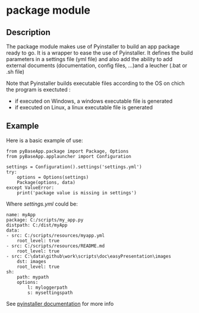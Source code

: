 # package module

## Description
The package module makes use of Pyinstaller to build an app package ready to go.
It is a wrapper to ease the use of Pyinstaller.
It defines the build parameters in a settings file (yml file) and also add the ability to add external documents (documentation, config files, ...)and a leucher (.bat or .sh file)

Note that Pyinstaller builds executable files according to the OS on chich the program is exectuted :
- if executed on Windows, a windows executable file is generated
- if executed on Linux, a linux executable file is generated

## Example
Here is a basic example of use:

    from pyBaseApp.package import Package, Options
    from pyBaseApp.applauncher import Configuration
     
    settings = Configuration().settings('settings.yml')
    try:
        options = Options(settings)
        Package(options, data)
    except ValueError:
        print('package value is missing in settings')

Where *settings.yml* could be:

    name: myApp
    package: C:/scripts/my_app.py
    distpath: C:/dist/myApp
    data: 
    - src: C:/scripts/resources/myapp.yml
        root_level: true
    - src: C:/scripts/resources/README.md
        root_level: true
    - src: C:\data\github\work\scripts\doc\easyPresentation\images
        dst: images
        root_level: true
    sh:
        path: mypath
        options:
            l: myloggerpath
            s: mysettingspath

See [pyinstaller documentation](https://pyinstaller.readthedocs.io/en/stable/) for more info